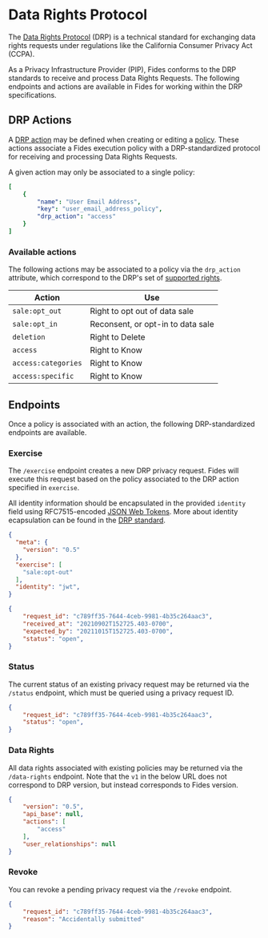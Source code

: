 # Data Rights Protocol

The [Data Rights Protocol](https://github.com/consumer-reports-digital-lab/data-rights-protocol) (DRP) is a technical standard for exchanging data rights requests under regulations like the California Consumer Privacy Act (CCPA).

As a Privacy Infrastructure Provider (PIP), Fides conforms to the DRP standards to receive and process Data Rights Requests. The following endpoints and actions are available in Fides for working within the DRP specifications.

## DRP Actions

A [DRP action](https://github.com/consumer-reports-digital-lab/data-rights-protocol#301-supported-rights-actions) may be defined when creating or editing a [policy](./execution_policies#create-a-policy). These actions associate a Fides execution policy with a DRP-standardized protocol for receiving and processing Data Rights Requests.

A given action may only be associated to a single policy:

```yaml filename="PATCH /api/v1/policy"
[
    {
        "name": "User Email Address",
        "key": "user_email_address_policy",
        "drp_action": "access"
    }
]
```

### Available actions

The following actions may be associated to a policy via the `drp_action` attribute, which correspond to the DRP's set of [supported rights](https://github.com/consumer-reports-digital-lab/data-rights-protocol#202-post-exercise-data-rights-exercise-endpoint).

| Action | Use |
|---|----|
| `sale:opt_out` | Right to opt out of data sale |
| `sale:opt_in` | Reconsent, or opt-in to data sale |
| `deletion` | Right to Delete |
| `access` | Right to Know |
| `access:categories` | Right to Know |
| `access:specific` | Right to Know |

## Endpoints

Once a policy is associated with an action, the following DRP-standardized endpoints are available.

### Exercise

The `/exercise` endpoint creates a new DRP privacy request. Fides will execute this request based on the policy associated to the DRP action specified in `exercise`.

All identity information should be encapsulated in the provided `identity` field using RFC7515-encoded [JSON Web Tokens](https://datatracker.ietf.org/doc/html/rfc7515). More about identity ecapsulation can be found in the [DRP standard](https://github.com/consumer-reports-digital-lab/data-rights-protocol#304-schema-identity-encapsulation).

```json filename="POST /api/v1/drp/exercise"
{
  "meta": {
    "version": "0.5"
  },
  "exercise": [
    "sale:opt-out"
  ],
  "identity": "jwt",
}
```

```json filename="Response"
{
    "request_id": "c789ff35-7644-4ceb-9981-4b35c264aac3",
    "received_at": "20210902T152725.403-0700",
    "expected_by": "20211015T152725.403-0700",
    "status": "open",
}
```

### Status

The current status of an existing privacy request may be returned via the `/status` endpoint, which must be queried using a privacy request ID.

```json filename="GET /api/v1/drp/status?request_id={privacy_request_id}"
{
    "request_id": "c789ff35-7644-4ceb-9981-4b35c264aac3",
    "status": "open",
}
```

### Data Rights

All data rights associated with existing policies may be returned via the `/data-rights` endpoint. Note that the `v1` in the below URL does not correspond to DRP version, but instead corresponds to Fides version.

```json filename="GET /api/v1/drp/data-rights"
{
    "version": "0.5",
    "api_base": null,
    "actions": [
        "access"
    ],
    "user_relationships": null
}
```

### Revoke

You can revoke a pending privacy request via the `/revoke` endpoint.

```json filename="GET /api/v1/drp/revoke"
{
    "request_id": "c789ff35-7644-4ceb-9981-4b35c264aac3", 
    "reason": "Accidentally submitted"
}
```
